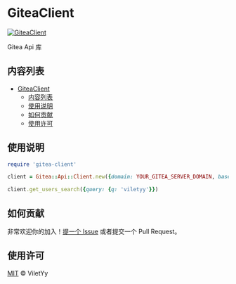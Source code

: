 <!--
 * @Description: Do not edit
 * @Date: 2022-04-15 15:42:52
 * @LastEditors: viletyy
 * @Author: viletyy
 * @LastEditTime: 2022-04-15 15:49:49
 * @FilePath: /gitea-client/README.md
-->
# GiteaClient

[![GiteaClient](https://img.shields.io/badge/readme%20style-standard-brightgreen.svg?style=flat-square)](https://github.com/viletyy/gitea-client)

Gitea Api 库

## 内容列表

- [GiteaClient](#giteaclient)
  - [内容列表](#内容列表)
  - [使用说明](#使用说明)
  - [如何贡献](#如何贡献)
  - [使用许可](#使用许可)

## 使用说明

```ruby
require 'gitea-client'

client = Gitea::Api::Client.new({domain: YOUR_GITEA_SERVER_DOMAIN, base_url: YOUR_GITEA_API_BASE_URL, token: YOUR_TOKRN, username: YOUR_USERNAME, password: YOUR_PASSWORD})

client.get_users_search({query: {q: 'viletyy'}})

```

## 如何贡献

非常欢迎你的加入！[提一个 Issue](https://github.com/viletyy/gitea-client/issues/new) 或者提交一个 Pull Request。


## 使用许可

[MIT]() © ViletYy
